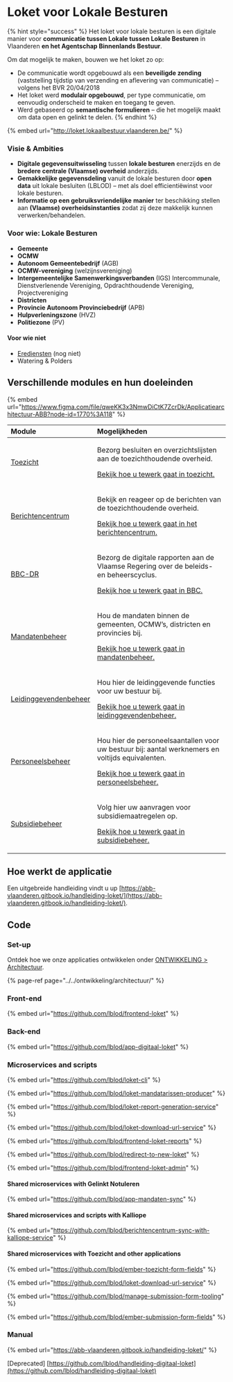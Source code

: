 # Loket voor Lokale Besturen

{% hint style="success" %}
Het loket voor lokale besturen is een digitale manier voor **communicatie tussen Lokale tussen Lokale Besturen** in Vlaanderen **en het Agentschap Binnenlands Bestuur**.

Om dat mogelijk te maken, bouwen we het loket zo op:

* De communicatie wordt opgebouwd als een **beveiligde zending** \(vaststelling tijdstip van verzending en aflevering van communicatie\) – volgens het BVR 20/04/2018​
* Het loket werd **modulair opgebouwd**, per type communicatie, om eenvoudig onderscheid te maken en toegang te geven.
* Werd gebaseerd op **semantische formulieren** – die het mogelijk maakt om data open en gelinkt te delen.
{% endhint %}

{% embed url="http://loket.lokaalbestuur.vlaanderen.be/" %}

### Visie & Ambities

* **Digitale gegevensuitwisseling** tussen **lokale besturen** enerzijds en de **bredere centrale \(Vlaamse\) overheid** anderzijds.​
* **Gemakkelijke gegevensdeling** vanuit de lokale besturen door **open data** uit lokale besluiten \(LBLOD\) – met als doel efficientiëwinst voor lokale besturen.
* **Informatie op een gebruiksvriendelijke** **manier** ter beschikking stellen aan **\(Vlaamse\) overheidsinstanties** zodat zij deze makkelijk kunnen verwerken/behandelen.​

### Voor wie: Lokale Besturen

* **Gemeente**
* **OCMW** 
* **Autonoom Gemeentebedrijf** \(AGB\)
* **OCMW-vereniging** \(welzijnsvereniging\) 
* **Intergemeentelijke Samenwerkingsverbanden** \(IGS\) Intercommunale, Dienstverlenende Vereniging, Opdrachthoudende Vereniging, Projectvereniging 
* **Districten** 
* **Provincie Autonoom Provinciebedrijf** \(APB\)
* **Hulpverleningszone** \(HVZ\)
* **Politiezone** \(PV\)

#### Voor wie niet

* [Erediensten](../erediensten.md) \(nog niet\)
* Watering & Polders

## Verschillende modules en hun doeleinden

{% embed url="https://www.figma.com/file/qweKK3x3NmwDiCtK7ZcrDk/Applicatiearchitectuur-ABB?node-id=1770%3A118" %}

<table>
  <thead>
    <tr>
      <th style="text-align:left">Module</th>
      <th style="text-align:left">Mogelijkheden</th>
    </tr>
  </thead>
  <tbody>
    <tr>
      <td style="text-align:left"><a href="over-de-modules.md#toezicht">Toezicht</a>
      </td>
      <td style="text-align:left">
        <p>Bezorg besluiten en overzichtslijsten aan de toezichthoudende overheid.</p>
        <p><a href="https://abb-vlaanderen.gitbook.io/handleiding-loket/modules/toezicht">Bekijk hoe u tewerk gaat in toezicht.</a>
        </p>
      </td>
    </tr>
    <tr>
      <td style="text-align:left"><a href="https://abb-vlaanderen.gitbook.io/handleiding-loket/modules/berichtencentrum">Berichtencentrum</a>
      </td>
      <td style="text-align:left">
        <p>Bekijk en reageer op de berichten van de toezichthoudende overheid.</p>
        <p><a href="https://abb-vlaanderen.gitbook.io/handleiding-loket/modules/berichtencentrum">Bekijk hoe u tewerk gaat in het berichtencentrum.</a>
        </p>
      </td>
    </tr>
    <tr>
      <td style="text-align:left"><a href="https://abb-vlaanderen.gitbook.io/handleiding-loket/modules/bbc-dr">BBC-DR</a>
      </td>
      <td style="text-align:left">
        <p>Bezorg de digitale rapporten aan de Vlaamse Regering over de beleids-
          en beheerscyclus.</p>
        <p><a href="https://abb-vlaanderen.gitbook.io/handleiding-loket/modules/bbc-dr">Bekijk hoe u tewerk gaat in BBC.</a>
        </p>
      </td>
    </tr>
    <tr>
      <td style="text-align:left"><a href="https://abb-vlaanderen.gitbook.io/handleiding-loket/modules/mandatenbeheer">Mandatenbeheer</a>
      </td>
      <td style="text-align:left">
        <p>Hou de mandaten binnen de gemeenten, OCMW&#x2019;s, districten en provincies
          bij.</p>
        <p><a href="https://abb-vlaanderen.gitbook.io/handleiding-loket/modules/mandatenbeheer">Bekijk hoe u tewerk gaat in mandatenbeheer.</a>
        </p>
      </td>
    </tr>
    <tr>
      <td style="text-align:left"><a href="https://abb-vlaanderen.gitbook.io/handleiding-loket/modules/leidinggevendenbeheer">Leidinggevendenbeheer</a>
      </td>
      <td style="text-align:left">
        <p>Hou hier de leidinggevende functies voor uw bestuur bij.</p>
        <p><a href="https://abb-vlaanderen.gitbook.io/handleiding-loket/modules/leidinggevendenbeheer">Bekijk hoe u tewerk gaat in leidinggevendenbeheer.</a>
        </p>
      </td>
    </tr>
    <tr>
      <td style="text-align:left"><a href="https://abb-vlaanderen.gitbook.io/handleiding-loket/modules/personeelsbeheer">Personeelsbeheer</a>
      </td>
      <td style="text-align:left">
        <p>Hou hier de personeelsaantallen voor uw bestuur bij: aantal werknemers
          en voltijds equivalenten.</p>
        <p><a href="https://abb-vlaanderen.gitbook.io/handleiding-loket/modules/personeelsbeheer">Bekijk hoe u tewerk gaat in personeelsbeheer.</a>
        </p>
      </td>
    </tr>
    <tr>
      <td style="text-align:left"><a href="https://abb-vlaanderen.gitbook.io/handleiding-loket/modules/subsidiebeheer">Subsidiebeheer</a>
      </td>
      <td style="text-align:left">
        <p>Volg hier uw aanvragen voor subsidiemaatregelen op.</p>
        <p><a href="https://abb-vlaanderen.gitbook.io/handleiding-loket/modules/subsidiebeheer">Bekijk hoe u tewerk gaat in subsidiebeheer.</a>
        </p>
      </td>
    </tr>
  </tbody>
</table>

## Hoe werkt de applicatie

Een uitgebreide handleiding vindt u up [https://abb-vlaanderen.gitbook.io/handleiding-loket/](https://abb-vlaanderen.gitbook.io/handleiding-loket/).

## Code

### Set-up

Ontdek hoe we onze applicaties ontwikkelen onder [ONTWIKKELING &gt; Architectuur](../../ontwikkeling/architectuur/).

{% page-ref page="../../ontwikkeling/architectuur/" %}

### Front-end

{% embed url="https://github.com/lblod/frontend-loket" %}

### Back-end

{% embed url="https://github.com/lblod/app-digitaal-loket" %}

### Microservices and scripts

{% embed url="https://github.com/lblod/loket-cli" %}

{% embed url="https://github.com/lblod/loket-mandatarissen-producer" %}

{% embed url="https://github.com/lblod/loket-report-generation-service" %}

{% embed url="https://github.com/lblod/loket-download-url-service" %}

{% embed url="https://github.com/lblod/frontend-loket-reports" %}

{% embed url="https://github.com/lblod/redirect-to-new-loket" %}

{% embed url="https://github.com/lblod/frontend-loket-admin" %}

#### Shared microservices with Gelinkt Notuleren

{% embed url="https://github.com/lblod/app-mandaten-sync" %}

#### Shared microservices and scripts with Kalliope

{% embed url="https://github.com/lblod/berichtencentrum-sync-with-kalliope-service" %}

#### Shared microservices with Toezicht and other applications

{% embed url="https://github.com/lblod/ember-toezicht-form-fields" %}

{% embed url="https://github.com/lblod/loket-download-url-service" %}

{% embed url="https://github.com/lblod/manage-submission-form-tooling" %}

{% embed url="https://github.com/lblod/ember-submission-form-fields" %}

### Manual 

{% embed url="https://abb-vlaanderen.gitbook.io/handleiding-loket/" %}

\[Deprecated\] [https://github.com/lblod/handleiding-digitaal-loket](https://github.com/lblod/handleiding-digitaal-loket)

